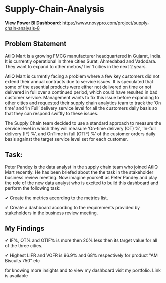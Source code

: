 # Supply-Chain-Analysis

**View Power BI Dashboard:** https://www.novypro.com/project/supply-chain-analysis-8

## Problem Statement

AtliQ Mart is a growing FMCG manufacturer headquartered in Gujarat, India. It is currently operational in three cities Surat, Ahmedabad and Vadodara. They want to expand to other metros/Tier 1 cities in the next 2 years.

AtliQ Mart is currently facing a problem where a few key customers did not extend their annual contracts due to service issues. It is speculated that some of the essential products were either not delivered on time or not delivered in full over a continued period, which could have resulted in bad customer service. Management wants to fix this issue before expanding to other cities and requested their supply chain analytics team to track the ’On time’ and ‘In Full’ delivery service level for all the customers daily basis so that they can respond swiftly to these issues.

The Supply Chain team decided to use a standard approach to measure the service level in which they will measure ‘On-time delivery (OT) %’, ‘In-full delivery (IF) %’, and OnTime in full (OTIF) %’ of the customer orders daily basis against the target service level set for each customer.

## Task:  

Peter Pandey is the data analyst in the supply chain team who joined AtliQ Mart recently. He has been briefed about the the task in the stakeholder business review meeting. Now imagine yourself as Peter Pandey and play the role of the new data analyst who is excited to build this dashboard and perform the following task:

✔ Create the metrics according to the metrics list.

✔ Create a dashboard according to the requirements provided by stakeholders in the business review meeting. 

## My Findings

✔ IF%, OT% and OTIF% is more then 20% less then its target value for all of the three cities.

✔ Highest LIFR and VOFR is 96.9% and 68% respectively for product "AM Biscuits 750" etc

for knowing more insights and to view my dashboard visit my portfolio. Link is available 

